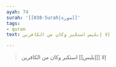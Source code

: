 ```yaml
---
ayah: 74
surah: '[[038-Surah|سورة]]'
tags:
- quran
text: إلا إبليس استكبر وكان من الكافرين

---
```

> إلا [[إبليس]] استكبر وكان من الكافرين
